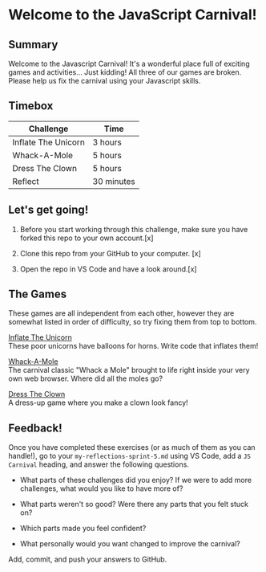 # Welcome to the JavaScript Carnival!

## Summary

Welcome to the Javascript Carnival! It's a wonderful place full of exciting games and activities... Just kidding! All three of our games are broken. Please help us fix the carnival using your Javascript skills.

## Timebox

Challenge           | Time    |
--------------------|---------|
Inflate The Unicorn | 3 hours
Whack-A-Mole        | 5 hours
Dress The Clown     | 5 hours
Reflect             | 30 minutes

## Let's get going!

1. Before you start working through this challenge, make sure you have forked this repo to your own account.[x]

2. Clone this repo from your GitHub to your computer. [x]

3. Open the repo in VS Code and have a look around.[x]

## The Games

These games are all independent from each other, however they are somewhat listed in order of difficulty, so try fixing them from top to bottom. 

[Inflate The Unicorn](./inflate-the-unicorn/inflate-the-unicorn-README.md)  
These poor unicorns have balloons for horns. Write code that inflates them!

[Whack-A-Mole](./whack-a-mole/whack-a-mole-README.md)  
The carnival classic "Whack a Mole" brought to life right inside your very own web browser. Where did all the moles go?

[Dress The Clown](./dress-the-clown/dress-the-clown-README.md)  
A dress-up game where you make a clown look fancy!

## Feedback!

Once you have completed these exercises (or as much of them as you can handle!), go to your `my-reflections-sprint-5.md` using VS Code, add a `JS Carnival` heading, and answer the following questions.

- What parts of these challenges did you enjoy? If we were to add more challenges, what would you like to have more of?

- What parts weren't so good? Were there any parts that you felt stuck on?

- Which parts made you feel confident?

- What personally would you want changed to improve the carnival?

Add, commit, and push your answers to GitHub.
